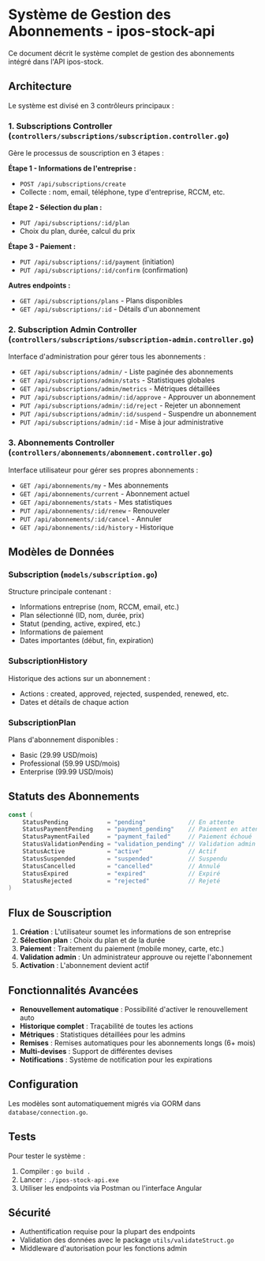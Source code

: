 # Système de Gestion des Abonnements - ipos-stock-api

Ce document décrit le système complet de gestion des abonnements intégré dans l'API ipos-stock.

## Architecture

Le système est divisé en 3 contrôleurs principaux :

### 1. Subscriptions Controller (`controllers/subscriptions/subscription.controller.go`)
Gère le processus de souscription en 3 étapes :

**Étape 1 - Informations de l'entreprise :**
- `POST /api/subscriptions/create`
- Collecte : nom, email, téléphone, type d'entreprise, RCCM, etc.

**Étape 2 - Sélection du plan :**
- `PUT /api/subscriptions/:id/plan`
- Choix du plan, durée, calcul du prix

**Étape 3 - Paiement :**
- `PUT /api/subscriptions/:id/payment` (initiation)
- `PUT /api/subscriptions/:id/confirm` (confirmation)

**Autres endpoints :**
- `GET /api/subscriptions/plans` - Plans disponibles
- `GET /api/subscriptions/:id` - Détails d'un abonnement

### 2. Subscription Admin Controller (`controllers/subscriptions/subscription-admin.controller.go`)
Interface d'administration pour gérer tous les abonnements :

- `GET /api/subscriptions/admin/` - Liste paginée des abonnements
- `GET /api/subscriptions/admin/stats` - Statistiques globales
- `GET /api/subscriptions/admin/metrics` - Métriques détaillées
- `PUT /api/subscriptions/admin/:id/approve` - Approuver un abonnement
- `PUT /api/subscriptions/admin/:id/reject` - Rejeter un abonnement
- `PUT /api/subscriptions/admin/:id/suspend` - Suspendre un abonnement
- `PUT /api/subscriptions/admin/:id` - Mise à jour administrative

### 3. Abonnements Controller (`controllers/abonnements/abonnement.controller.go`)
Interface utilisateur pour gérer ses propres abonnements :

- `GET /api/abonnements/my` - Mes abonnements
- `GET /api/abonnements/current` - Abonnement actuel
- `GET /api/abonnements/stats` - Mes statistiques
- `PUT /api/abonnements/:id/renew` - Renouveler
- `PUT /api/abonnements/:id/cancel` - Annuler
- `GET /api/abonnements/:id/history` - Historique

## Modèles de Données

### Subscription (`models/subscription.go`)
Structure principale contenant :
- Informations entreprise (nom, RCCM, email, etc.)
- Plan sélectionné (ID, nom, durée, prix)
- Statut (pending, active, expired, etc.)
- Informations de paiement
- Dates importantes (début, fin, expiration)

### SubscriptionHistory
Historique des actions sur un abonnement :
- Actions : created, approved, rejected, suspended, renewed, etc.
- Dates et détails de chaque action

### SubscriptionPlan
Plans d'abonnement disponibles :
- Basic (29.99 USD/mois)
- Professional (59.99 USD/mois)
- Enterprise (99.99 USD/mois)

## Statuts des Abonnements

```go
const (
    StatusPending           = "pending"            // En attente
    StatusPaymentPending    = "payment_pending"    // Paiement en attente
    StatusPaymentFailed     = "payment_failed"     // Paiement échoué
    StatusValidationPending = "validation_pending" // Validation admin en attente
    StatusActive            = "active"             // Actif
    StatusSuspended         = "suspended"          // Suspendu
    StatusCancelled         = "cancelled"          // Annulé
    StatusExpired           = "expired"            // Expiré
    StatusRejected          = "rejected"           // Rejeté
)
```

## Flux de Souscription

1. **Création** : L'utilisateur soumet les informations de son entreprise
2. **Sélection plan** : Choix du plan et de la durée
3. **Paiement** : Traitement du paiement (mobile money, carte, etc.)
4. **Validation admin** : Un administrateur approuve ou rejette l'abonnement
5. **Activation** : L'abonnement devient actif

## Fonctionnalités Avancées

- **Renouvellement automatique** : Possibilité d'activer le renouvellement auto
- **Historique complet** : Traçabilité de toutes les actions
- **Métriques** : Statistiques détaillées pour les admins
- **Remises** : Remises automatiques pour les abonnements longs (6+ mois)
- **Multi-devises** : Support de différentes devises
- **Notifications** : Système de notification pour les expirations

## Configuration

Les modèles sont automatiquement migrés via GORM dans `database/connection.go`.

## Tests

Pour tester le système :

1. Compiler : `go build .`
2. Lancer : `./ipos-stock-api.exe`
3. Utiliser les endpoints via Postman ou l'interface Angular

## Sécurité

- Authentification requise pour la plupart des endpoints
- Validation des données avec le package `utils/validateStruct.go`
- Middleware d'autorisation pour les fonctions admin
